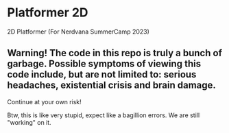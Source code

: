 # Platformer 2D
 2D Platformer (For Nerdvana SummerCamp 2023)

## Warning! The code in this repo is truly a bunch of garbage. Possible symptoms of viewing this code include, but are not limited to: serious headaches, existential crisis and brain damage. 
Continue at your own risk!

Btw, this is like very stupid, expect like a bagillion errors. We are still "working" on it.
